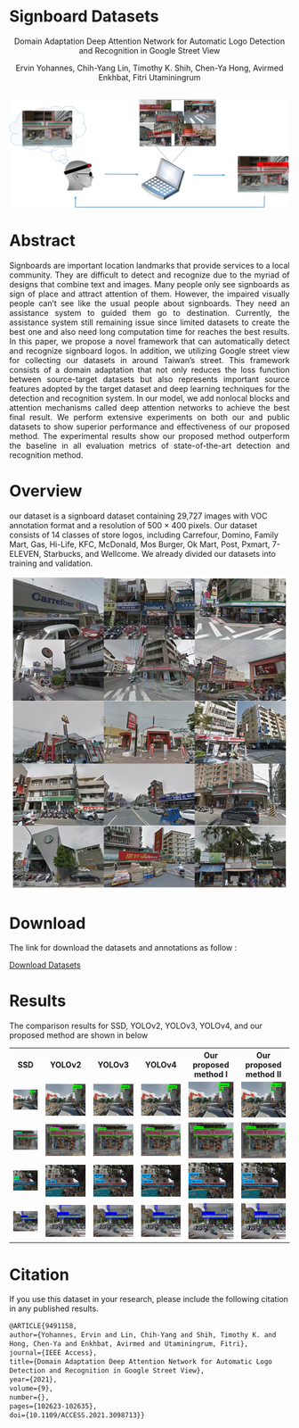 # Signboard Datasets

<p align="center">Domain Adaptation Deep Attention Network for Automatic Logo Detection and Recognition in Google Street View</p>
<p align="center">Ervin Yohannes, Chih-Yang Lin, Timothy K. Shih, Chen-Ya Hong, Avirmed Enkhbat, Fitri Utaminingrum</p>
<br>
<!--
<p align="center">Department of Computer Science and Information Engineering, National Central University, Taoyuan City 32001, Taiwan</p>
<p align="center">Department of Electrical Engineering, Yuan-Ze University, Taoyuan City 32003, Taiwan</p>
<p align="center">Faculty of Computer Science, University of Brawijaya, Malang City 65145, Indonesia</p>
-->
<img src="drawing1.png">


# Abstract

<p style="text-align:justify"> Signboards are important location landmarks that provide services to a local community. They are difficult to detect and recognize due to the myriad of designs that combine text and images. Many people only see signboards as sign of place and attract attention of them. However, the impaired visually people can’t see like the usual people about signboards. They need an assistance system to guided them go to destination. Currently, the assistance system still remaining issue since limited datasets to create the best one and also need long computation time for reaches the best results. In this paper, we propose a novel framework that can automatically detect and recognize signboard logos. In addition, we utilizing Google street view for collecting our datasets in around Taiwan’s street. This framework consists of a domain adaptation that not only reduces the loss function between source-target datasets but also represents important source features adopted by the target dataset and deep learning techniques for the detection and recognition system. In our model, we add nonlocal blocks and attention mechanisms called deep attention networks to achieve the best final result. We perform extensive experiments on both our and public datasets to show superior performance and effectiveness of our proposed method. The experimental results show our proposed method outperform the baseline in all evaluation metrics of state-of-the-art detection and recognition method.</p>


# Overview
our dataset is a signboard dataset containing 29,727 images with VOC annotation format and a resolution of 500 × 400 pixels. Our dataset consists of 14 classes of store logos, including Carrefour, Domino, Family Mart, Gas, Hi-Life, KFC, McDonald, Mos Burger, Ok Mart, Post, Pxmart, 7-ELEVEN, Starbucks, and Wellcome. We already divided our datasets into training and validation.

<img src="img2.png">

# Download
The link for download the datasets and annotations as follow :

<a href="https://drive.google.com/drive/folders/1tElCRmh5O18gq_iTTMrTlSwgH1zvJKmV?usp=sharing">Download Datasets</a>

# Results

The comparison results for SSD, YOLOv2, YOLOv3, YOLOv4, and our proposed method are shown in below
<table style="width:100%">
  <tr>
    <th>SSD</th>
    <th>YOLOv2</th>
    <th>YOLOv3</th>
    <th>YOLOv4</th>
    <th>Our proposed method I</th>
    <th>Our proposed method II</th>
  </tr>
  <tr>
    <td><img src="https://github.com/ervinyo/Signboard-datasets/blob/main/Results/7-11/SSDs.png"></td>
    <td><img src="https://github.com/ervinyo/Signboard-datasets/blob/main/Results/7-11/YOLOv2s.png"></td>
    <td><img src="https://github.com/ervinyo/Signboard-datasets/blob/main/Results/7-11/YOLOv3s.png"></td>
    <td><img src="https://github.com/ervinyo/Signboard-datasets/blob/main/Results/7-11/YOLOv4s.png"></td>
    <td><img src="https://github.com/ervinyo/Signboard-datasets/blob/main/Results/7-11/propose1s.png"></td>
    <td><img src="https://github.com/ervinyo/Signboard-datasets/blob/main/Results/7-11/propose2s.png"></td>
  </tr>
  <tr>
    <td><img src="https://github.com/ervinyo/Signboard-datasets/blob/main/Results/Hi Life/SSDh.png"></td>
    <td><img src="https://github.com/ervinyo/Signboard-datasets/blob/main/Results/Hi Life/YOLOv2h.png"></td>
    <td><img src="https://github.com/ervinyo/Signboard-datasets/blob/main/Results/Hi Life/YOLOv3h.png"></td>
    <td><img src="https://github.com/ervinyo/Signboard-datasets/blob/main/Results/Hi Life/YOLOv4h.png"></td>
    <td><img src="https://github.com/ervinyo/Signboard-datasets/blob/main/Results/Hi Life/propose1h.png"></td>
    <td><img src="https://github.com/ervinyo/Signboard-datasets/blob/main/Results/Hi Life/propose2h.png"></td>
  </tr>
  <tr>
    <td><img src="https://github.com/ervinyo/Signboard-datasets/blob/main/Results/OkMart/SSDo.png"></td>
    <td><img src="https://github.com/ervinyo/Signboard-datasets/blob/main/Results/OkMart/YOLOv2o.png"></td>
    <td><img src="https://github.com/ervinyo/Signboard-datasets/blob/main/Results/OkMart/YOLOv3o.png"></td>
    <td><img src="https://github.com/ervinyo/Signboard-datasets/blob/main/Results/OkMart/YOLOv4o.png"></td>
    <td><img src="https://github.com/ervinyo/Signboard-datasets/blob/main/Results/OkMart/propose1o.png"></td>
    <td><img src="https://github.com/ervinyo/Signboard-datasets/blob/main/Results/OkMart/propose2o.png"></td>
  </tr>
  <tr>
    <td><img src="https://github.com/ervinyo/Signboard-datasets/blob/main/Results/Family Mart/SSDf.png"></td>
    <td><img src="https://github.com/ervinyo/Signboard-datasets/blob/main/Results/Family Mart/YOLOv2f.png"></td>
    <td><img src="https://github.com/ervinyo/Signboard-datasets/blob/main/Results/Family Mart/YOLOv3f.png"></td>
    <td><img src="https://github.com/ervinyo/Signboard-datasets/blob/main/Results/Family Mart/YOLOv4f.png"></td>
    <td><img src="https://github.com/ervinyo/Signboard-datasets/blob/main/Results/Family Mart/propose1f.png"></td>
    <td><img src="https://github.com/ervinyo/Signboard-datasets/blob/main/Results/Family Mart/propose2f.png"></td>
  </tr>
  <!-- Write your comments here 
  <tr>
    <td><img src="https://github.com/ervinyo/Signboard-datasets/blob/main/Results/BSVSO/SSD64.png"></td>
    <td><img src="https://github.com/ervinyo/Signboard-datasets/blob/main/Results/BSVSO/YOLOv264.png"></td>
    <td><img src="https://github.com/ervinyo/Signboard-datasets/blob/main/Results/BSVSO/YOLOv364.png"></td>
    <td><img src="https://github.com/ervinyo/Signboard-datasets/blob/main/Results/BSVSO/YOLOv464.png"></td>
    <td><img src="https://github.com/ervinyo/Signboard-datasets/blob/main/Results/BSVSO/propose164.png"></td>
    <td><img src="https://github.com/ervinyo/Signboard-datasets/blob/main/Results/BSVSO/propose264.png"></td>
  </tr>
  -->
</table>

# Citation
If you use this dataset in your research, please include the following citation in any published results.
```
@ARTICLE{9491158,
author={Yohannes, Ervin and Lin, Chih-Yang and Shih, Timothy K. and Hong, Chen-Ya and Enkhbat, Avirmed and Utaminingrum, Fitri},  
journal={IEEE Access},  
title={Domain Adaptation Deep Attention Network for Automatic Logo Detection and Recognition in Google Street View},  
year={2021},  
volume={9},
number={}, 
pages={102623-102635}, 
doi={10.1109/ACCESS.2021.3098713}}
```
